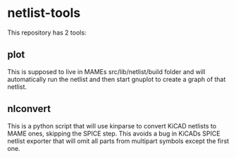 # netlist-tools
This repository has 2 tools:

## plot
This is supposed to live in MAMEs src/lib/netlist/build folder and will automatically run the netlist and then start gnuplot to create a graph of that netlist.

## nlconvert
This is a python script that will use kinparse to convert KiCAD netlists to MAME ones, skipping the SPICE step.
This avoids a bug in KiCADs SPICE netlist exporter that will omit all parts from multipart symbols except the first one.
